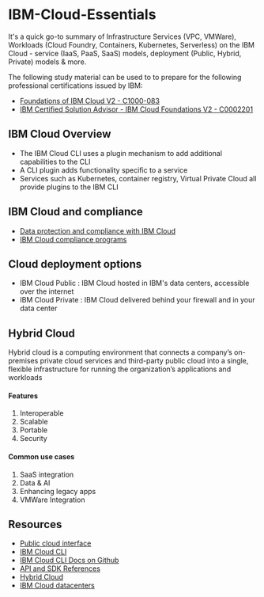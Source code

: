# IBM-Cloud-Essentials

It's a quick go-to summary of Infrastructure Services (VPC, VMWare), Workloads (Cloud Foundry, Containers, Kubernetes, Serverless) on the IBM Cloud - service (IaaS, PaaS, SaaS) models, deployment (Public, Hybrid, Private) models &amp; more.

The following study material can be used to to prepare for the following professional certifications issued by IBM:

- [Foundations of IBM Cloud V2 - C1000-083](https://www.ibm.com/certify/exam?id=C1000-083)
- [IBM Certified Solution Advisor - IBM Cloud Foundations V2 - C0002201](https://www.ibm.com/certify/cert?id=C0002201)

## IBM Cloud Overview

- The IBM Cloud CLI uses a plugin mechanism to add additional capabilities to the CLI
- A CLI plugin adds functionality specific to a service
- Services such as Kubernetes, container registry, Virtual Private Cloud all provide plugins to the IBM CLI

## IBM Cloud and compliance

- [Data protection and compliance with IBM Cloud](https://www.youtube.com/watch?v=AT6hhvanus8)
- [IBM Cloud compliance programs](http://ibm.biz/cloud-compliance-programs)

## Cloud deployment options

- IBM Cloud Public : IBM Cloud hosted in IBM's data centers, accessible over the internet
- IBM Cloud Private : IBM Cloud delivered behind your firewall and in your data center

## Hybrid Cloud

Hybrid cloud is a computing environment that connects a company’s on-premises private cloud services and third-party public cloud into a single, flexible infrastructure for running the organization’s applications and workloads

#### Features
1. Interoperable
2. Scalable
3. Portable
4. Security

#### Common use cases
1. SaaS integration
2. Data & AI
3. Enhancing legacy apps
4. VMWare Integration

## Resources
- [Public cloud interface](https://cloud.ibm.com/)
- [IBM Cloud CLI](https://cloud.ibm.com/docs?tab=develop) 
- [IBM Cloud CLI Docs on Github](https://github.com/ibm-cloud-docs/cli)
- [API and SDK References](https://cloud.ibm.com/docs?tab=api-docs)
- [Hybrid Cloud](https://www.ibm.com/cloud/learn/hybrid-cloud)
- [IBM Cloud datacenters](https://www.ibm.com/cloud/data-centers/)

